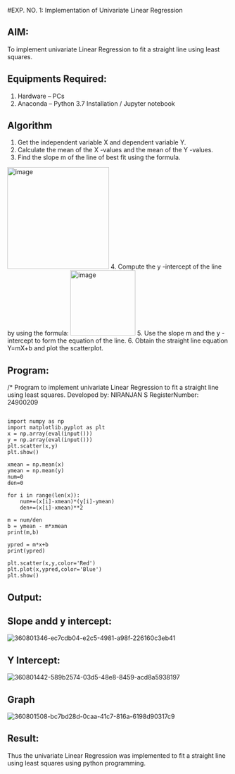 #EXP. NO. 1: Implementation of Univariate Linear Regression
## AIM:
To implement univariate Linear Regression to fit a straight line using least squares.

## Equipments Required:
1. Hardware – PCs
2. Anaconda – Python 3.7 Installation / Jupyter notebook

## Algorithm
1. Get the independent variable X and dependent variable Y.
2. Calculate the mean of the X -values and the mean of the Y -values.
3. Find the slope m of the line of best fit using the formula. 
<img width="231" alt="image" src="https://user-images.githubusercontent.com/93026020/192078527-b3b5ee3e-992f-46c4-865b-3b7ce4ac54ad.png">
4. Compute the y -intercept of the line by using the formula:
<img width="148" alt="image" src="https://user-images.githubusercontent.com/93026020/192078545-79d70b90-7e9d-4b85-9f8b-9d7548a4c5a4.png">
5. Use the slope m and the y -intercept to form the equation of the line.
6. Obtain the straight line equation Y=mX+b and plot the scatterplot.

## Program:

/*
Program to implement univariate Linear Regression to fit a straight line using least squares.
Developed by: NIRANJAN S
RegisterNumber:  24900209
~~~

import numpy as np
import matplotlib.pyplot as plt
x = np.array(eval(input()))
y = np.array(eval(input()))
plt.scatter(x,y)
plt.show()

xmean = np.mean(x)
ymean = np.mean(y)
num=0
den=0

for i in range(len(x)):
    num+=(x[i]-xmean)*(y[i]-ymean)
    den+=(x[i]-xmean)**2

m = num/den
b = ymean - m*xmean
print(m,b)

ypred = m*x+b
print(ypred)

plt.scatter(x,y,color='Red')
plt.plot(x,ypred,color='Blue')
plt.show()
~~~

## Output:
## Slope andd y intercept:
![360801346-ec7cdb04-e2c5-4981-a98f-226160c3eb41](https://github.com/user-attachments/assets/a1f61427-1e5e-43f1-b0ec-e900f093ac72)
## Y Intercept:
![360801442-589b2574-03d5-48e8-8459-acd8a5938197](https://github.com/user-attachments/assets/c01a851c-a008-4e4a-80a8-0afed417d8a4)
## Graph
![360801508-bc7bd28d-0caa-41c7-816a-6198d90317c9](https://github.com/user-attachments/assets/b7eadca5-a229-407e-a302-4450a2bc5d02)


## Result:
Thus the univariate Linear Regression was implemented to fit a straight line using least squares using python programming.
